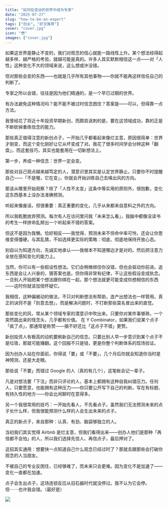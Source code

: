 ```yaml
---
title: "如何在变动的世界中成为专家"
date: "2025-07-27"
slug: "how-to-be-an-expert"
tags: ["创业", "好文推荐"]
cover: "cover.jpg"
icon: "😎"
images: ["cover.jpg"]
---
```

如果这世界是静止不变的，我们对观念的信心就能一路线性上升。某个想法经得起越多样、越严格的考验，就越可能是真的。许多人其实默默相信这一点——对「人性」这种变化不大的领域来说，这么想或许没错。



但对那些会变的东西——也就是几乎所有其他事物——你就不能再这样信任自己的判断了。



专家之所以会错，往往是因为他们精通的，是一个早已过期的世界。



有办法避免这种情况吗？能不能不被过时信念困住？答案是——可以，但得靠一点方法。



我曾经花了将近十年投资早期新创，而颇具讽刺的是，要在这领域成功，靠的正是不断砍掉重练信念的能力。



那些真正值得注意的新创点子，一开始几乎都看起来像烂主意，原因很简单：世界才刚变，而这个变化刚好让它从坏变成了对。我花了很多时间学会分辨这种「翻盘」，而这套技巧，其实也能套用在一切新想法上。



第一步，养成一种信念：世界一定会变。



那些对自己观点越来越笃定的人，潜意识里其实是认定世界静止。只要你不时提醒自己——「不是喔，它在变」，你就会开始训练自己去嗅出风的方向。



那该从哪里开始观察？除了「人性不太变」这条中等实用的原则外，很抱歉，变化这东西基本上没办法准确预测。



听起来像废话，但很重要：真正重要的变化，几乎从来都来自意料之外的方向。



所以我乾脆放弃预测。每次有人在访问里问我「未来怎么看」，我脑中都像没读书的考生一样拼命乱掰出一个听起来不错的答案。



但这不是因为我懒。恰好相反——我觉得，预测未来不但命中率可怜，还会让你思维变得僵硬。与其乱猜，不如选择更实际的策略：彻底、彻底地保持开放心态。



别自以为知道方向，先诚实地承认——我根本不知道哪边才是对的。然后把注意力全放在感知变化的能力上。



当然，你可以有一些假设性想法。它们会稍微绑住你没错，但也会驱动你前进。追东西是会让人兴奋的，猜答案也是。但你得非常有纪律，不让这些假设变成执念。
一旦别人开始把某个想法跟你绑在一起，那个想法就更可能变成你想相信的东西——这时你就该加倍怀疑它。



我相信，这种偏被动的做法，不只对判断想法有帮助，连产出想法也一样管用。真正的诀窍不是「刻意去想」，而是解决问题时，不打断那些莫名冒出来的直觉。



那些变化的风，常从某个领域专家的潜意识中吹出来。只要你对某件事够熟，一个突然跳出来的怪念头，几乎都有价值。
在 Y Combinator，如果我们说某个点子「疯了点」，那通常是称赞——搞不好还比「这点子不错」更赞。



新创投资人有极高的动机要刷新自己的信念。只要比别人早一步意识到某个点子不是垃圾，那就可能赚翻。这个回报不只是钱，更是你整个判断体系的现场验证。



因为创办人站在你面前，你得说「要」或「不要」，几个月后你就会知道你当时是神预测，还是大走眼。



那些说「不要」而错过 Google 的人（真的有几个），这笔帐会记一辈子。



凡是对想法要「下注」而非只评论的人，基本上都拥有这种自我纠错压力。任何人，只要愿意，也能拥有这种压力——你只要公开写下自己的判断。写在有标题、有持久性的地方——你会比闲聊时在意得多。



另一个我很常用的技巧：一开始先看人，不先看点子。虽然我们无法预测未来的点子长什么样，但我很能预测什么样的人会生出未来的点子。



真正的新点子，来自那种：认真、有劲、脑袋够独立的人。



当初我们其实觉得 Airbnb 是烂主意，但我们看得出来——创办人他们是那种「再怪都不会怕」的人，所以我们选择先信人、再信点子，最后押对了。



这招其实通用：想要快一点知道自己什么观念已经过时了？那就去跟那些会打破你观念的人当朋友。



不被自己的专业反困住，已经够难了，而未来只会更难。因为变化不是加速了——变化一直都在加速。



点子会生出点子，这场连锁反应从旧石器时代就没停过。我不认为它会停。
但⋯⋯也许我会错。（最好是）




![](https://prod-files-secure.s3.us-west-2.amazonaws.com/112d0858-5090-4d34-a606-b75eb8d65fd2/46476355-9cf3-4e99-9b7a-3531bc426380/1000202064.png?X-Amz-Algorithm=AWS4-HMAC-SHA256&X-Amz-Content-Sha256=UNSIGNED-PAYLOAD&X-Amz-Credential=ASIAZI2LB466TA32SRII%2F20250913%2Fus-west-2%2Fs3%2Faws4_request&X-Amz-Date=20250913T074257Z&X-Amz-Expires=3600&X-Amz-Security-Token=IQoJb3JpZ2luX2VjEMb%2F%2F%2F%2F%2F%2F%2F%2F%2F%2FwEaCXVzLXdlc3QtMiJHMEUCIQCzs1y1oBEFypq9RMbCs7pXPiZDHBvy%2BpWFFm%2F186wzgQIgBNhIkhMCl4smAVV8x1tP8xIXrZNvB0fzSh5SncVYiVAq%2FwMIPxAAGgw2Mzc0MjMxODM4MDUiDKM6OxhvGsckdd%2Fe0yrcAx4X3Lh0O8ZejpqqEeVVNcnMNhGvL1ZPIbJzW0JYnXkO8tNJUQyAk9uL1uWsjkQvI9UX2YgOpMaao62K9mol24N9HNAiUYdw9r6XaCI1dSSYoPZ7g9HLmEFk15VjDluZ0NZzddPPZLgOOS8E%2BZtQDLcYzdeRDRhblEnw%2BxHUEftufMGKM86h3H80RoJZhAdFT5vPjYe6sDJcSgJlDCfYUqNlYQhlevdbGFEDDl9QQl%2BFELxW3t5y57XWSh1226AYCLeuYVdF%2FOe5o68Da3XMo%2BxpHV59e3x9Q5065OD2cVSUtiK01PzIkwZrj1UqIj6f96ma80aIykUB9Sxu7qjMxQIQrxr4lNYDH6FbvU1FyWXNHZoOAG01Dyy23YrfM4%2FjWB5ZdwmRpbWkt0CDVcWGe1qYApPJDkFWSCEzvfpXCXa2MCOMP4E%2FXTsMJxybaE23qiDV3n%2FNXzL3F6l00JUcg95UaQ5ZaV1HlJxIYXc7CzDpaL2xCiv0oZnclzx5tUImk%2BggDofqjr6VLVz6MlgBcOoXeMqXK5Adpx7LMDwU2gKqsPUp27T%2Bdmnlzvloj4XJZcpfA%2BJ4NH%2F6KAuYg4y6d1cSCoT577GVrVOe9KiVY%2F%2F6Wqxmk2K%2FRPkAqBHIMIiYlMYGOqUBE4szHsJhn5bp8X%2FU8%2FRXdjhybcrFmnn4uerlgvqPAg%2B%2B8uncvHuCKh5VCc%2BSR0Zqwki8jTVr4RSexZVHZrFdzVDLL0KcmNn%2F9IWuaTowMvvsbQbtni8rXNb%2BP2zQfhcooIbcGndp4DsohcMLOvjWMALfUprkkgwgcvwdzR4YoDQ0KyBCXPu%2FonIdNK8QQMEo0oeaq2xW7k7GvC35Yqq2AjMgmNhK&X-Amz-Signature=6febec3c62008d4fe6a6012a4e59112f4289cbae20a7e0d3c650527f89b45fd6&X-Amz-SignedHeaders=host&x-amz-checksum-mode=ENABLED&x-id=GetObject)

